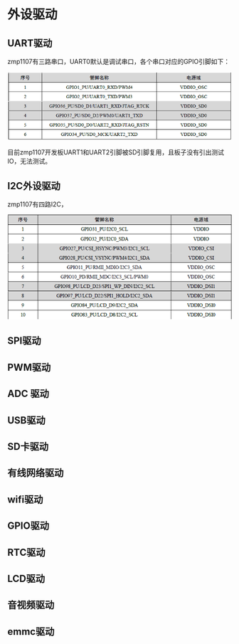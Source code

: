 # 外设驱动

## UART驱动

zmp1107有三路串口，UART0默认是调试串口，各个串口对应的GPIO引脚如下：

![](media/image-20210130155638418.png)

目前zmp1107开发板UART1和UART2引脚被SD引脚复用，且板子没有引出测试IO，无法测试。

## I2C外设驱动

zmp1107有四路I2C，

![](media/image-20210130161544911.png)

## SPI驱动



## PWM驱动



## ADC 驱动



## USB驱动



## SD卡驱动



## 有线网络驱动



## wifi驱动



## GPIO驱动



## RTC驱动



## LCD驱动



## 音视频驱动



## emmc驱动

